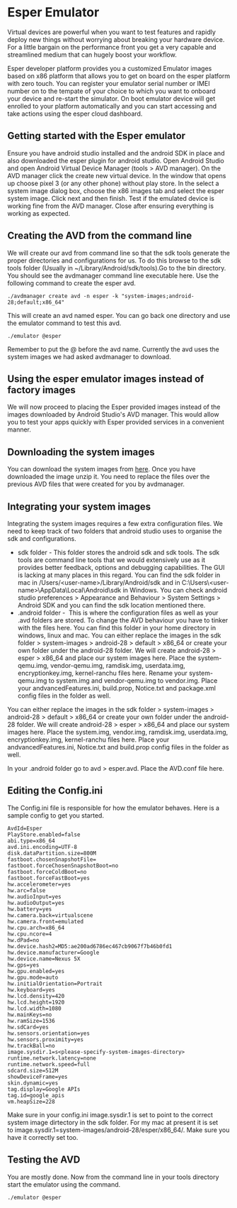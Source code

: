 # Esper Emulator

 Virtual devices are powerful when you want to test features and rapidly deploy new things without worrying about breaking your hardware device. For a little bargain on the performance front you get a very capable and streamlined medium that can hugely boost your workflow.

Esper developer platform provides you a customized Emulator images based on x86 platform that allows you to get on board on the esper platform with zero touch. You can register your emulator serial number or IMEI number on to the tempate of your choice to which you want to onboard your device and re-start the simulator. On boot emulator device will get enrolled to your platform automatically and you can start accessing and take actions using the esper cloud dashboard.

## Getting started with the Esper emulator

Ensure you have android studio installed and the android SDK in place and also downloaded the esper plugin for android studio.
Open Android Studio and open Android Virtual Device Manager (tools > AVD manager). On the AVD manager click the create new virtual device. In the window that opens up choose pixel 3 (or any other phone) without play store. In the select a system image dialog box, choose the x86 images tab and select the esper system image.  Click next and then finish. Test if the emulated device is working fine from the AVD manager. Close after ensuring everything is working as expected.

## Creating the AVD from the command line

We will create our avd from command line so that the sdk tools generate the proper directories and configurations for us. To do this browse to the sdk tools folder (Usually in ~/Library/Android/sdk/tools).Go to the bin directory. You should see the avdmanager command line executable here. Use the following command to create the esper avd.

```./avdmanager create avd -n esper -k "system-images;android-28;default;x86_64"```

This will create an avd named esper. You can go back one directory and use the emulator command to test this avd.

```./emulator @esper```

Remember to put the @  before the avd name. Currently the avd uses the system images we had asked avdmanager to download.

## Using the esper emulator images instead of factory images

We will now proceed to placing the Esper provided images instead of the images downloaded by Android Studio's AVD manager. This would allow you to test your apps quickly with Esper provided services in a convenient manner.

## Downloading the system images

You can download the system images from [here](s3://shoonya-os-builds/builds/EsperAVD/41/EsperAVD-41.tar.gz). Once you have downloaded the image unzip it. You need to replace the files over the previous AVD files that were created for you by avdmanager.

## Integrating your system images

Integrating the system images requires a few extra configuration files. We need to keep track of two folders that android studio uses to organise the sdk and configurations.

- sdk folder - This folder stores the android sdk and sdk tools. The sdk tools are command line tools that we would extensively use as it provides better feedback, options and debugging capabilities. The GUI is lacking at many places in this regard. You can find the sdk folder in mac in /Users/\<user-name\>/Library/Android/sdk and in C:\Users\\<user-name\>\AppData\Local\Android\sdk in Windows. You can check android studio preferences > Appearance and Behaviour > System Settings > Android SDK and you can find the sdk location mentioned there.
- .android folder -  This is where the configuration files as well as your .avd folders are stored. To change the AVD behaviour you have to tinker with the files here. You can find this folder in your home directory in windows, linux and mac.
You can either replace the images in the sdk folder > system-images > android-28 > default > x86_64 or create your own folder under the android-28 folder. We will create android-28 > esper > x86_64 and place our system images here. Place the system-qemu.img, vendor-qemu.img, ramdisk.img, userdata.img, encryptionkey.img, kernel-ranchu files here. Rename your system-qemu.img to system.img and vendor-qemu.img to vendor.img. Place your andvancedFeatures.ini, build.prop, Notice.txt and package.xml config files in the folder as well.

You can either replace the images in the sdk folder > system-images > android-28 > default > x86_64 or create your own folder under the android-28 folder. We will create android-28 > esper > x86_64 and place our system images here. Place the system.img, vendor.img, ramdisk.img, userdata.img, encryptionkey.img, kernel-ranchu files here. Place your andvancedFeatures.ini, Notice.txt and build.prop config files in the folder as well.

In your .android folder go to avd > esper.avd. Place the AVD.conf file here.

## Editing the Config.ini

The Config.ini file is responsible for how the emulator behaves. Here is a sample config to get you started.

```text
AvdId=Esper
PlayStore.enabled=false
abi.type=x86_64
avd.ini.encoding=UTF-8
disk.dataPartition.size=800M
fastboot.chosenSnapshotFile=
fastboot.forceChosenSnapshotBoot=no
fastboot.forceColdBoot=no
fastboot.forceFastBoot=yes
hw.accelerometer=yes
hw.arc=false
hw.audioInput=yes
hw.audioOutput=yes
hw.battery=yes
hw.camera.back=virtualscene
hw.camera.front=emulated
hw.cpu.arch=x86_64
hw.cpu.ncore=4
hw.dPad=no
hw.device.hash2=MD5:ae200ad6786ec467cb9067f7b46b0fd1
hw.device.manufacturer=Google
hw.device.name=Nexus 5X
hw.gps=yes
hw.gpu.enabled=yes
hw.gpu.mode=auto
hw.initialOrientation=Portrait
hw.keyboard=yes
hw.lcd.density=420
hw.lcd.height=1920
hw.lcd.width=1080
hw.mainKeys=no
hw.ramSize=1536
hw.sdCard=yes
hw.sensors.orientation=yes
hw.sensors.proximity=yes
hw.trackBall=no
image.sysdir.1=s<please-specify-system-images-directory>
runtime.network.latency=none
runtime.network.speed=full
sdcard.size=512M
showDeviceFrame=yes
skin.dynamic=yes
tag.display=Google APIs
tag.id=google_apis
vm.heapSize=228
```

Make sure in your config.ini image.sysdir.1 is set to point to the correct system image dirtectory in the sdk folder. For my mac at present it is set to image.sysdir.1=system-images/android-28/esper/x86_64/. Make sure you have it correctly set too.

## Testing the AVD

You are mostly done. Now from the command line in your tools directory start the emulator using the command.

```./emulator @esper```
